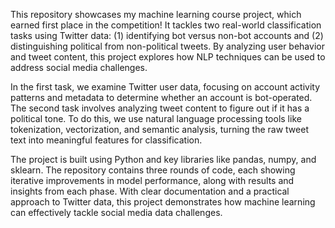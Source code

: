 This repository showcases my machine learning course project, which earned first place in the competition! It tackles two real-world classification tasks using Twitter data: (1) identifying bot versus non-bot accounts and (2) distinguishing political from non-political tweets. By analyzing user behavior and tweet content, this project explores how NLP techniques can be used to address social media challenges.

In the first task, we examine Twitter user data, focusing on account activity patterns and metadata to determine whether an account is bot-operated. The second task involves analyzing tweet content to figure out if it has a political tone. To do this, we use natural language processing tools like tokenization, vectorization, and semantic analysis, turning the raw tweet text into meaningful features for classification.

The project is built using Python and key libraries like pandas, numpy, and sklearn. The repository contains three rounds of code, each showing iterative improvements in model performance, along with results and insights from each phase. With clear documentation and a practical approach to Twitter data, this project demonstrates how machine learning can effectively tackle social media data challenges.
